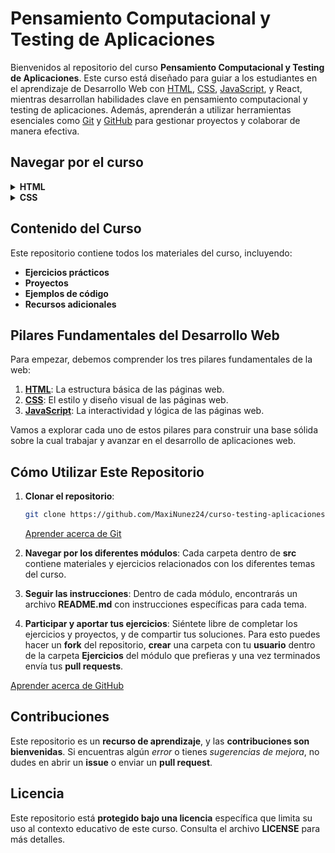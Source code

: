 # Pensamiento Computacional y Testing de Aplicaciones

Bienvenidos al repositorio del curso **Pensamiento Computacional y Testing de Aplicaciones**. Este curso está diseñado para guiar a los estudiantes en el aprendizaje de Desarrollo Web con [HTML](src/HTML/), [CSS](src/CSS/), [JavaScript](src/JavaScript/), y React, mientras desarrollan habilidades clave en pensamiento computacional y testing de aplicaciones. Además, aprenderán a utilizar herramientas esenciales como [Git](src/Git/) y [GitHub](src/GitHub/) para gestionar proyectos y colaborar de manera efectiva.

## Navegar por el curso
<details>
<summary><strong>HTML</strong></summary>
   <ul>
      <li><a href="src/HTML/README.md">Introducción a HTML</a></li>
   <ul>
</details>
<details>
<summary><strong>CSS</strong></summary>
   <ul>
      <li><a href="src/CSS/README.md">Introducción a CSS</a></li>
      <li><a href="src/CSS/Ejemplos/README.md">Ejemplos de CSS</a></li>
      <li><a href="src/CSS/Ejercicios/README.md">Ejercicios de CSS</a></li>
      <li><a href="src/CSS/Flexbox/README.md">Flexbox CSS</a></li>
      <li><a href="src/CSS/Grid/README.md">Grid CSS</a></li>
   <ul>
</details>

## Contenido del Curso

Este repositorio contiene todos los materiales del curso, incluyendo:
- **Ejercicios prácticos**
- **Proyectos**
- **Ejemplos de código**
- **Recursos adicionales**


## Pilares Fundamentales del Desarrollo Web

Para empezar, debemos comprender los tres pilares fundamentales de la web:

1. [**HTML**](src/HTML/): La estructura básica de las páginas web.
2. [**CSS**](src/CSS): El estilo y diseño visual de las páginas web.
3. [**JavaScript**](src/JS): La interactividad y lógica de las páginas web.

Vamos a explorar cada uno de estos pilares para construir una base sólida sobre la cual trabajar y avanzar en el desarrollo de aplicaciones web.

## Cómo Utilizar Este Repositorio

1. **Clonar el repositorio**: 
   ```bash
   git clone https://github.com/MaxiNunez24/curso-testing-aplicaciones.git
   ```
   
   [Aprender acerca de Git](src/Git/)

2. **Navegar por los diferentes módulos**: Cada carpeta dentro de **src** contiene materiales y ejercicios relacionados con los diferentes temas del curso.

3. **Seguir las instrucciones**: Dentro de cada módulo, encontrarás un archivo **README.md** con instrucciones específicas para cada tema.

4. **Participar y aportar tus ejercicios**: Siéntete libre de completar los ejercicios y proyectos, y de compartir tus soluciones. Para esto puedes hacer un **fork** del repositorio, **crear** una carpeta con tu **usuario** dentro de la carpeta **Ejercicios** del módulo que prefieras y una vez terminados envía tus **pull requests**.

[Aprender acerca de GitHub](src/GitHub/README.md)

## Contribuciones
Este repositorio es un **recurso de aprendizaje**, y las **contribuciones son bienvenidas**. Si encuentras algún *error* o tienes *sugerencias de mejora*, no dudes en abrir un **issue** o enviar un **pull request**.


## Licencia
Este repositorio está **protegido bajo una licencia** específica que limita su uso al contexto educativo de este curso. Consulta el archivo **LICENSE** para más detalles.


